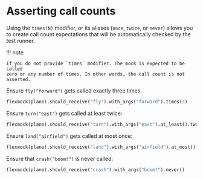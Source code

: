 # Asserting call counts

Using the `times(N)` modifier, or its aliases (`once`, `twice`, or `never`)
allows you to create call count expectations that will be automatically checked
by the test runner.

!!! note

    If you do not provide `times` modifier. The mock is expected to be called
    zero or any number of times. In other words, the call count is not asserted.

Ensure `fly("forward")` gets called exactly three times

```python
flexmock(plane).should_receive("fly").with_args("forward").times(3)
```

Ensure `turn("east")` gets called at least twice:

```python
flexmock(plane).should_receive("turn").with_args("east").at_least().twice()
```

Ensure `land("airfield")` gets called at most once:

```python
flexmock(plane).should_receive("land").with_args("airfield").at_most().once()
```

Ensure that `crash("boom!")` is never called:

```python
flexmock(plane).should_receive("crash").with_args("boom!").never()
```
